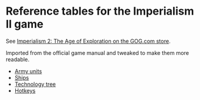 # Reference tables for the Imperialism II game

See [Imperialism 2: The Age of Exploration on the GOG.com store](https://www.gog.com/game/imperialism_2_the_age_of_exploration).

Imported from the official game manual and tweaked to make them more readable.

- [Army units](army.md)
- [Ships](ships.md)
- [Technology tree](technology.md)
- [Hotkeys](hotkeys.md)
